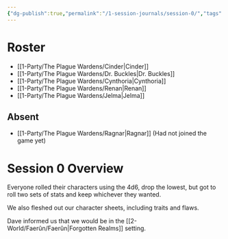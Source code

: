 ```yaml
---
{"dg-publish":true,"permalink":"/1-session-journals/session-0/","tags":["journal"],"created":"2025-02-22T17:19:08.536-05:00","updated":"2025-02-24T20:01:46.678-05:00"}
---
```



# Roster 



- [[1-Party/The Plague Wardens/Cinder\|Cinder]]
- [[1-Party/The Plague Wardens/Dr. Buckles\|Dr. Buckles]]
- [[1-Party/The Plague Wardens/Cynthoria\|Cynthoria]]
- [[1-Party/The Plague Wardens/Renan\|Renan]]
- [[1-Party/The Plague Wardens/Jelma\|Jelma]]

## Absent



 - [[1-Party/The Plague Wardens/Ragnar\|Ragnar]] (Had not joined the game yet)

# Session 0 Overview



Everyone rolled their characters using the 4d6, drop the lowest, but got to roll two sets of stats and keep whichever they wanted.

We also fleshed out our character sheets, including traits and flaws.

Dave informed us that we would be in the [[2-World/Faerûn/Faerûn\|Forgotten Realms]] setting.